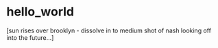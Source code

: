 # hello_world

[sun rises over brooklyn - dissolve in to medium shot of nash looking off into the future...]

